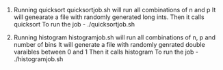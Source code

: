 1. Running quicksort
quicksortjob.sh will run all combinations of n and p
It will genearate a file with randomly generated long ints.
Then it calls quicksort
To run the job - ./quicksortjob.sh

2. Running histogram
histogramjob.sh will run all combinations of n, p and number of bins
It will generate a file with randomly genrated double varaibles between 0 and 1
Then it calls histogram
To run the job - ./histogramjob.sh
